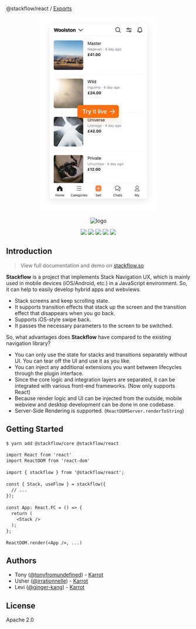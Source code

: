 @stackflow/react / [Exports](modules.md)

<div align="center">

<a href="https://stackflow-docs.vercel.app" target="_blank">

<img alt="demo" src="./demo.png" width="320">

</a>

![logo](./logo.svg)

![](https://img.shields.io/npm/v/@stackflow/core) ![](https://img.shields.io/npm/l/@stackflow/core) ![](https://img.shields.io/npm/dt/@stackflow/core) ![](https://img.shields.io/github/contributors/daangn/stackflow) ![](https://img.shields.io/github/last-commit/daangn/stackflow)

</div>

## Introduction

> View full documentation and demo on [stackflow.so](https://stackflow-docs.vercel.app)

**Stackflow** is a project that implements Stack Navigation UX, which is mainly used in mobile devices (iOS/Android, etc.) in a JavaScript environment. So, it can help to easily develop hybrid apps and webviews.

- Stack screens and keep scrolling state.
- It supports transition effects that stack up the screen and the transition effect that disappears when you go back.
- Supports iOS-style swipe back.
- It passes the necessary parameters to the screen to be switched.

So, what advantages does **Stackflow** have compared to the existing navigation library?

- You can only use the state for stacks and transitions separately without UI. You can tear off the UI and use it as you like.
- You can inject any additional extensions you want between lifecycles through the plugin interface.
- Since the core logic and integration layers are separated, it can be integrated with various front-end frameworks. (Now only supports React)
- Because render logic and UI can be injected from the outside, mobile webview and desktop development can be done in one codebase.
- Server-Side Rendering is supported. (`ReactDOMServer.renderToString`)

## Getting Started

```bash
$ yarn add @stackflow/core @stackflow/react
```

```tsx
import React from 'react'
import ReactDOM from 'react-dom'

import { stackflow } from '@stackflow/react';

const { Stack, useFlow } = stackflow({
  // ...
});

const App: React.FC = () => {
  return (
    <Stack />
  );
};

ReactDOM.render(<App />, ...)
```

## Authors

- Tony ([@tonyfromundefined](https://github.com/tonyfromundefined)) - [Karrot](https://careers.ca.karrotmarket.com/)
- Usher ([@irrationnelle](https://github.com/irrationnelle)) - [Karrot](https://careers.ca.karrotmarket.com/)
- Levi ([@ginger-kang](https://github.com/ginger-kang)) - [Karrot](https://careers.ca.karrotmarket.com/)

## License

Apache 2.0
